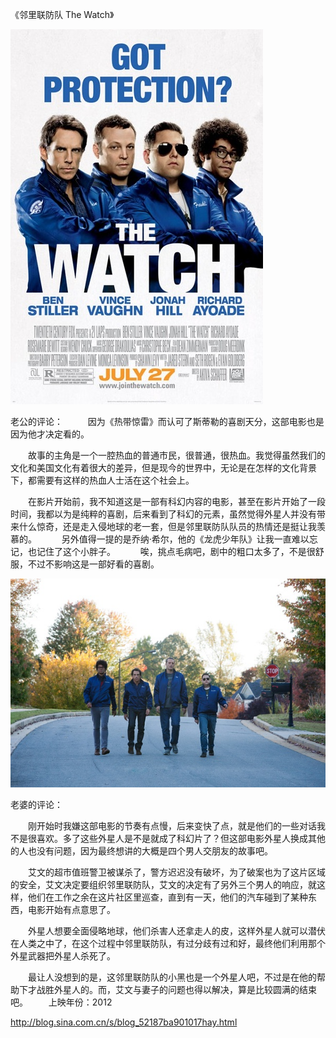 《邻里联防队 The Watch》

			
![](./img/52187ba9td102ca60ae1c&690.jpg)

老公的评论：
 
　　因为《热带惊雷》而认可了斯蒂勒的喜剧天分，这部电影也是因为他才决定看的。
 

　　故事的主角是一个一腔热血的普通市民，很普通，很热血。我觉得虽然我们的文化和美国文化有着很大的差异，但是现今的世界中，无论是在怎样的文化背景下，都需要有这样的热血人士活在这个社会上。
 

　　在影片开始前，我不知道这是一部有科幻内容的电影，甚至在影片开始了一段时间，我都以为是纯粹的喜剧，后来看到了科幻的元素，虽然觉得外星人并没有带来什么惊奇，还是走入侵地球的老一套，但是邻里联防队队员的热情还是挺让我羡慕的。
 
　　另外值得一提的是乔纳·希尔，他的《龙虎少年队》让我一直难以忘记，也记住了这个小胖子。
 
　　唉，挑点毛病吧，剧中的粗口太多了，不是很舒服，不过不影响这是一部好看的喜剧。

![](./img/52187ba9td102cbf328c0&690.jpg)

老婆的评论：
 

　　刚开始时我嫌这部电影的节奏有点慢，后来变快了点，就是他们的一些对话我不是很喜欢。多了这些外星人是不是就成了科幻片了？但这部电影外星人换成其他的人也没有问题，因为最终想讲的大概是四个男人交朋友的故事吧。
 

　　艾文的超市值班警卫被谋杀了，警方迟迟没有破坏，为了破案也为了这片区域的安全，艾文决定要组织邻里联防队，艾文的决定有了另外三个男人的响应，就这样，他们在工作之余在这片社区里巡查，直到有一天，他们的汽车碰到了某种东西，电影开始有点意思了。
 

　　外星人想要全面侵略地球，他们杀害人还拿走人的皮，这样外星人就可以潜伏在人类之中了，在这个过程中邻里联防队，有过分歧有过和好，最终他们利用那个外星武器把外星人杀死了。
 

　　最让人没想到的是，这邻里联防队的小黑也是一个外星人吧，不过是在他的帮助下才战胜外星人的。而，艾文与妻子的问题也得以解决，算是比较圆满的结束吧。　　
 
上映年份：2012							
		
http://blog.sina.com.cn/s/blog_52187ba901017hay.html
